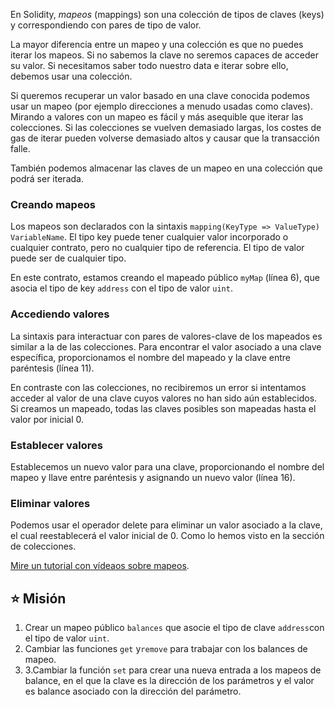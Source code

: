 En Solidity, _mapeos_ (mappings) son una colección de tipos de claves (keys) y correspondiendo con pares de tipo de valor.

La mayor diferencia entre un mapeo y una colección es que no puedes iterar los mapeos. Si no sabemos la clave no seremos capaces de acceder su valor. Si necesitamos saber todo nuestro data e iterar sobre ello, debemos usar una colección.

Si queremos recuperar un valor basado en una clave conocida podemos usar un mapeo (por ejemplo direcciones a menudo usadas como claves). Mirando a valores con un mapeo es fácil y más asequible que iterar las colecciones. Si las colecciones se vuelven demasiado largas, los costes de gas de iterar pueden volverse demasiado altos y causar que la transacción falle.

También podemos almacenar las claves de un mapeo en una colección que podrá ser iterada.

### Creando mapeos

Los mapeos son declarados con la sintaxis `mapping(KeyType => ValueType) VariableName`.
El tipo key puede tener cualquier valor incorporado o cualquier contrato, pero no cualquier tipo de referencia. El tipo de valor puede ser de cualquier tipo.

En este contrato, estamos creando el mapeado público `myMap` (línea 6), que asocia el tipo de key `address`  con el tipo de valor `uint`.

### Accediendo valores

La sintaxis para interactuar con pares de valores-clave de los mapeados es similar a la de las colecciones.
Para encontrar el valor asociado a una clave específica, proporcionamos el nombre del mapeado y la clave entre paréntesis (línea 11).

En contraste con las colecciones, no recibiremos un error si intentamos acceder al valor de una clave cuyos valores no han sido aún establecidos. Si creamos un mapeado, todas las claves posibles son mapeadas hasta el valor por inicial 0.

### Establecer valores

Establecemos un nuevo valor para una clave, proporcionando el nombre del mapeo y llave entre paréntesis y asignando un nuevo valor (línea 16).

### Eliminar valores

Podemos usar el operador delete para eliminar un valor asociado a la clave, el cual reestablecerá el valor inicial de 0. Como lo hemos visto en la sección de colecciones.

<a href="https://www.youtube.com/watch?v=tO3vVMCOts8" target="_blank">Mire un tutorial con vídeaos sobre mapeos</a>.

## ⭐️ Misión

1. Crear un mapeo público `balances` que asocie el tipo de clave `address`con el tipo de valor `uint`.
2. Cambiar las funciones `get` y`remove` para trabajar con los balances de mapeo.
3. 3.Cambiar la función `set` para crear una nueva entrada a los mapeos de balance, en el que la clave es la dirección de los parámetros y el valor es balance asociado con la dirección del parámetro.
